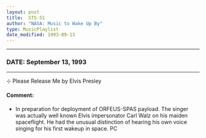```yaml
---
layout: post
title:  STS-51
author: "NASA: Music to Wake Up By"
type: MusicPlaylist
date_modified: 1993-09-13
---
```


----
### DATE: September 13, 1993
----
⊹ Please Release Me by Elvis Presley

#### Comment:
* In preparation for deployment of ORFEUS-SPAS payload. The singer was actually well known Elvis impersonator Carl Walz on his maiden spaceflight. He had the unusual distinction of hearing his own voice singing for his first wakeup in space. PC
